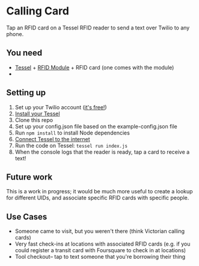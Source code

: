 Calling Card
============

Tap an RFID card on a Tessel RFID reader to send a text over Twilio to any phone.

## You need
* [Tessel](tessel.io) + [RFID Module](tessel.io/modules#module-rfid) + RFID card (one comes with the module)
* 

## Setting up
1. Set up your Twilio account ([it's free!](https://www.twilio.com/try-twilio))
1. [Install your Tessel](start.tessel.io)
1. Clone this repo
1. Set up your config.json file based on the example-config.json file
1. Run `npm install` to install Node dependencies
1. [Connect Tessel to the internet](http://start.tessel.io/wifi)
1. Run the code on Tessel: `tessel run index.js`
1. When the console logs that the reader is ready, tap a card to receive a text!

## Future work
This is a work in progress; it would be much more useful to create a lookup for different UIDs, and associate specific RFID cards with specific people.

## Use Cases
* Someone came to visit, but you weren't there (think Victorian calling cards)
* Very fast check-ins at locations with associated RFID cards (e.g. if you could register a transit card with Foursquare to check in at locations)
* Tool checkout– tap to text someone that you're borrowing their thing
